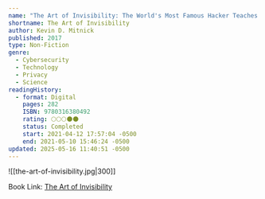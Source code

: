 ```yaml
---
name: "The Art of Invisibility: The World's Most Famous Hacker Teaches You How to Be Safe in the Age of Big Brother and Big Data"
shortname: The Art of Invisibility
author: Kevin D. Mitnick
published: 2017
type: Non-Fiction
genre:
  - Cybersecurity
  - Technology
  - Privacy
  - Science
readingHistory:
  - format: Digital
    pages: 282
    ISBN: 9780316380492
    rating: 🌕🌕🌕🌑🌑
    status: Completed
    start: 2021-04-12 17:57:04 -0500
    end: 2021-05-10 15:46:24 -0500
updated: 2025-05-16 11:40:51 -0500
---
```


![[the-art-of-invisibility.jpg|300]]

Book Link: [The Art of Invisibility](https://www.goodreads.com/book/show/30363785-the-art-of-invisibility)
